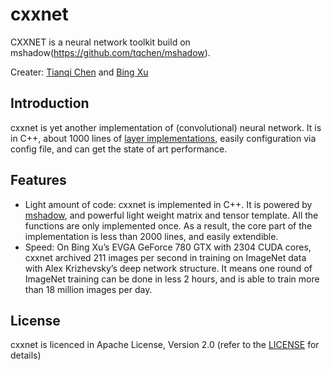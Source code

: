 cxxnet
======

CXXNET is a neural network toolkit build on mshadow(https://github.com/tqchen/mshadow).


Creater: [Tianqi Chen](http://homes.cs.washington.edu/~tqchen/) and [Bing Xu](http://ca.linkedin.com/in/binghsu)

## Introduction
cxxnet is yet another implementation of (convolutional) neural network. It is in C++, about 1000 lines of [layer implementations](../blob/master/cxxnet/core/cxxnet_layer-inl.hpp), easily configuration via config file, and can get the state of art performance.

## Features
* Light amount of code: cxxnet is implemented in C++. It is powered by [mshadow](https://github.com/tqchen/mshadow), and powerful light weight matrix and tensor template. All the functions are only implemented once. As a result, the core part of the implementation is less than 2000 lines, and easily extendible.
* Speed:  On Bing Xu’s EVGA GeForce 780 GTX with 2304 CUDA cores, cxxnet archived 211 images per second in training on ImageNet data with Alex Krizhevsky’s deep network structure. It means one round of ImageNet training can be done in less 2 hours, and is able to train more than  18 million images per day.


## License
cxxnet is licenced in Apache License, Version 2.0 (refer to the [LICENSE](https://github.com/antinucleon/cxxnet/blob/master/LICENSE) for details)


